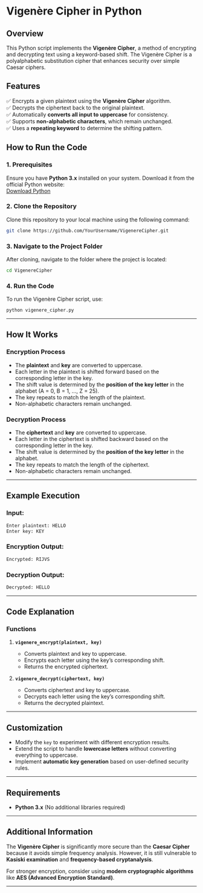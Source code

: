 # **Vigenère Cipher in Python**  

## **Overview**  
This Python script implements the **Vigenère Cipher**, a method of encrypting and decrypting text using a keyword-based shift. The Vigenère Cipher is a polyalphabetic substitution cipher that enhances security over simple Caesar ciphers.  

## **Features**  
✅ Encrypts a given plaintext using the **Vigenère Cipher** algorithm.  
✅ Decrypts the ciphertext back to the original plaintext.  
✅ Automatically **converts all input to uppercase** for consistency.  
✅ Supports **non-alphabetic characters**, which remain unchanged.  
✅ Uses a **repeating keyword** to determine the shifting pattern.  

## **How to Run the Code**  

### **1. Prerequisites**  
Ensure you have **Python 3.x** installed on your system. Download it from the official Python website:  
[Download Python](https://www.python.org/downloads/)  

### **2. Clone the Repository**  
Clone this repository to your local machine using the following command:  
```bash
git clone https://github.com/YourUsername/VigenereCipher.git
```

### **3. Navigate to the Project Folder**  
After cloning, navigate to the folder where the project is located:  
```bash
cd VigenereCipher
```

### **4. Run the Code**  
To run the Vigenère Cipher script, use:  
```bash
python vigenere_cipher.py
```

---

## **How It Works**  

### **Encryption Process**  
- The **plaintext** and **key** are converted to uppercase.  
- Each letter in the plaintext is shifted forward based on the corresponding letter in the key.  
- The shift value is determined by the **position of the key letter** in the alphabet (A = 0, B = 1, ..., Z = 25).  
- The key repeats to match the length of the plaintext.  
- Non-alphabetic characters remain unchanged.  

### **Decryption Process**  
- The **ciphertext** and **key** are converted to uppercase.  
- Each letter in the ciphertext is shifted backward based on the corresponding letter in the key.  
- The shift value is determined by the **position of the key letter** in the alphabet.  
- The key repeats to match the length of the ciphertext.  
- Non-alphabetic characters remain unchanged.  

---

## **Example Execution**  

### **Input:**  
```bash
Enter plaintext: HELLO  
Enter key: KEY  
```

### **Encryption Output:**  
```bash
Encrypted: RIJVS  
```

### **Decryption Output:**  
```bash
Decrypted: HELLO  
```

---

## **Code Explanation**  

### **Functions**  
1. **`vigenere_encrypt(plaintext, key)`**  
   - Converts plaintext and key to uppercase.  
   - Encrypts each letter using the key’s corresponding shift.  
   - Returns the encrypted ciphertext.  

2. **`vigenere_decrypt(ciphertext, key)`**  
   - Converts ciphertext and key to uppercase.  
   - Decrypts each letter using the key’s corresponding shift.  
   - Returns the decrypted plaintext.  

---

## **Customization**  
- Modify the `key` to experiment with different encryption results.  
- Extend the script to handle **lowercase letters** without converting everything to uppercase.  
- Implement **automatic key generation** based on user-defined security rules.  

---

## **Requirements**  
- **Python 3.x** (No additional libraries required)  

---

## **Additional Information**  
The **Vigenère Cipher** is significantly more secure than the **Caesar Cipher** because it avoids simple frequency analysis. However, it is still vulnerable to **Kasiski examination** and **frequency-based cryptanalysis**.  

For stronger encryption, consider using **modern cryptographic algorithms** like **AES (Advanced Encryption Standard)**.  

---

